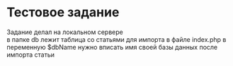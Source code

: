 <h1>Тестовое задание</h1>

Задание делал на локальном сервере<br>
в папке db лежит таблица со статьями для импорта<nr>
в файле index.php в переменную $dbName нужно вписать имя своей базы данных после импорта статьи<br>


